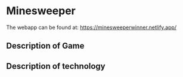 # Minesweeper

The webapp can be found at: https://minesweeperwinner.netlify.app/

## Description of Game

## Description of technology 

